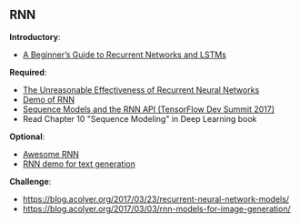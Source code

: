 RNN
----

__Introductory__:

- [A Beginner’s Guide to Recurrent Networks and LSTMs](https://deeplearning4j.org/lstm)

__Required__:

- [The Unreasonable Effectiveness of Recurrent Neural Networks](http://karpathy.github.io/2015/05/21/rnn-effectiveness/)
- [Demo of RNN](http://cs.stanford.edu/people/karpathy/recurrentjs/)
- [Sequence Models and the RNN API (TensorFlow Dev Summit 2017)](https://www.youtube.com/watch?v=RIR_-Xlbp7s&list=PLOU2XLYxmsIKGc_NBoIhTn2Qhraji53cv&index=14)
- Read Chapter 10 "Sequence Modeling" in Deep Learning book

__Optional__:

- [Awesome RNN](https://github.com/kjw0612/awesome-rnn)
- [RNN demo for text generation](http://www.cs.toronto.edu/~ilya/fourth.cgi?prefix=The+meaning+of+life+is&numChars=75)

__Challenge__:

- https://blog.acolyer.org/2017/03/23/recurrent-neural-network-models/
- https://blog.acolyer.org/2017/03/03/rnn-models-for-image-generation/
